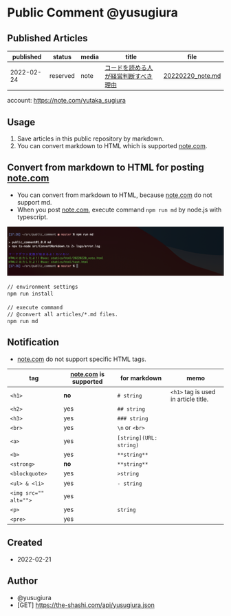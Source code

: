 # Public Comment @yusugiura
 
 ## Published Articles

 | published | status | media | title | file |
 | -- | -- | -- | -- | -- |
 | 2022-02-24 | reserved | note | [コードを読める人が経営判断すべき理由](/articles/20220220_note.md) | [20220220_note.md](/articles/20220220_note.md) | 

 account: https://note.com/yutaka_sugiura
 
 ## Usage

 1) Save articles in this public repository by markdown.
 2) You can convert markdown to HTML which is supported [note.com](https://note.com).

 ## Convert from markdown to HTML for posting [note.com](https://note.com)

 - You can convert from markdown to HTML, because [note.com](https://note.com) do not support md.
 - When you post [note.com](https://note.com), execute command `npm run md` by node.js with typescript.

<img src="statics/img/execute_example.png">

```
// environment settings
npm run install

// execute command
// @convert all articles/*.md files.
npm run md
```

## Notification

 - [note.com](https://note.com) do not support specific HTML tags.

| tag | [note.com](https://note.com) is supported | for markdown | memo |
| -- | -- | -- | -- |
| `<h1>` | **no** | `# string` | `<h1>` tag is used in article title. |
| `<h2>` | yes | `## string` | |
| `<h3>` | yes | `### string` | |
| `<br>` | yes | `\n` or `<br>` | |
| `<a>` | yes | `[string](URL: string)` | |
| `<b>` | yes | `**string**` | |
| `<strong>` | **no** | `**string**` | |
| `<blockquote>` | yes | `>string` | |
| `<ul> & <li>` | yes | `- string` | |
| `<img src="" alt="">` | yes | | |
| `<p>` | yes | `string` | |
| `<pre>` | yes | | |

 ## Created
  
 - 2022-02-21

 ## Author
 - @yusugiura 
 - [GET] https://the-shashi.com/api/yusugiura.json

